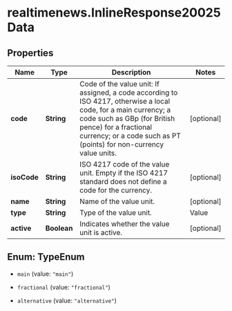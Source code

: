 # realtimenews.InlineResponse20025Data

## Properties

Name | Type | Description | Notes
------------ | ------------- | ------------- | -------------
**code** | **String** | Code of the value unit: If assigned, a code according to ISO 4217, otherwise a local code, for a main currency; a code such as GBp (for British pence) for a fractional currency; or a code such as PT (points) for non-currency value units. | [optional] 
**isoCode** | **String** | ISO 4217 code of the value unit. Empty if the ISO 4217 standard does not define a code for the currency. | [optional] 
**name** | **String** | Name of the value unit. | [optional] 
**type** | **String** | Type of the value unit. | Value | Description | | --- | --- | | main | Main currency. | | fractional | Fractional currency. | | alternative | Alternative value unit. |   | [optional] 
**active** | **Boolean** | Indicates whether the value unit is active. | [optional] 



## Enum: TypeEnum


* `main` (value: `"main"`)

* `fractional` (value: `"fractional"`)

* `alternative` (value: `"alternative"`)




